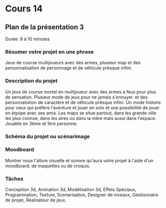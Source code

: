 # Cours 14
## Plan de la présentation 3
Durée: 8 à 10 minutes

### Résumer votre projet en une phrase
Jeux de course multijoueurs avec des armes, plusieur map et des personnalisation de personnage et de véhicule prèsque infini. 

### Description du projet 
Un jeux de course mortel en multijoueur avec des armes a feux pour plus de sensation. Plusieur mode de jeux pour ne jamais s'ennuyer. et des personnalistion de caractère et de véhicule prèsque infini. Un mode histoire pour ceux qui préfère l'aventure et jouer en solo et une possiblilité de jouer en équipe avec ses amis. Les maps se situe partout, dans les grande ville les plus connue, dans les aires ou dans la mère mais aussi dans l'espace. Jouable en 3ème et 1ère personne.

### Schéma du projet ou scénarimage


### Moodboard
Montrer nous l'allure visuelle et sonore qu'aura votre projet à l'aide d'un moodboard, de maquettes ou de croquis. 


### Tâches
Conception 3d, Animation 3d, Modélisation 3d, Effets Spéciaux, Programmation, Texture, Scenarisation, Designer de niveaux, Gestionnaire de projet, Réalisateur de jeux.
